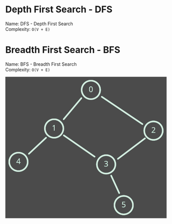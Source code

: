 # Depth First Search - DFS
Name: DFS - Depth First Search  
Complexity: `O(V + E)`

# Breadth First Search - BFS  
Name: BFS - Breadth First Search  
Complexity: `O(V + E)`  

![Image](../images/graph_example.svg)